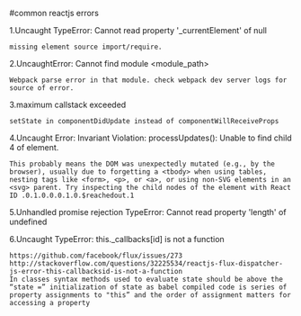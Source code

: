 #common reactjs errors

1.Uncaught TypeError: Cannot read property '_currentElement' of null
```
missing element source import/require.
```

2.UncaughtError: Cannot find module <module_path>
```
Webpack parse error in that module. check webpack dev server logs for source of error.
```
3.maximum callstack exceeded
```
setState in componentDidUpdate instead of componentWillReceiveProps
```
4.Uncaught Error: Invariant Violation: processUpdates(): Unable to find child 4 of element.
```
This probably means the DOM was unexpectedly mutated (e.g., by the browser), usually due to forgetting a <tbody> when using tables, nesting tags like <form>, <p>, or <a>, or using non-SVG elements in an <svg> parent. Try inspecting the child nodes of the element with React ID .0.1.0.0.0.1.0.$reachedout.1
```
5.Unhandled promise rejection TypeError: Cannot read property 'length' of undefined

6.Uncaught TypeError: this._callbacks[id] is not a function
```
https://github.com/facebook/flux/issues/273
http://stackoverflow.com/questions/32225534/reactjs-flux-dispatcher-js-error-this-callbacksid-is-not-a-function
In classes syntax methods used to evaluate state should be above the “state =” initialization of state as babel compiled code is series of property assignments to "this” and the order of assignment matters for accessing a property
```
